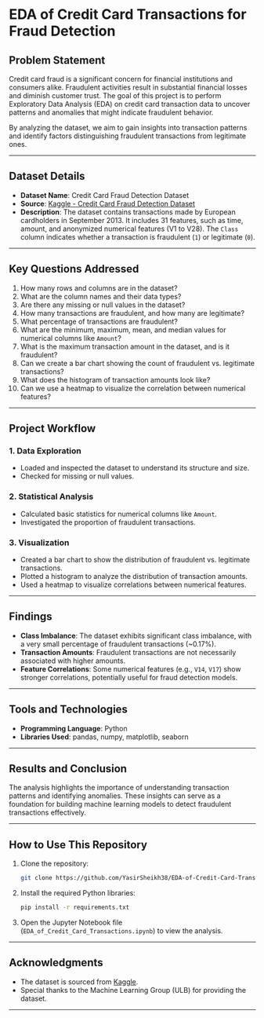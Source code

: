 # **EDA of Credit Card Transactions for Fraud Detection**

## **Problem Statement**
Credit card fraud is a significant concern for financial institutions and consumers alike. Fraudulent activities result in substantial financial losses and diminish customer trust. The goal of this project is to perform Exploratory Data Analysis (EDA) on credit card transaction data to uncover patterns and anomalies that might indicate fraudulent behavior. 

By analyzing the dataset, we aim to gain insights into transaction patterns and identify factors distinguishing fraudulent transactions from legitimate ones.

---

## **Dataset Details**
- **Dataset Name**: Credit Card Fraud Detection Dataset  
- **Source**: [Kaggle - Credit Card Fraud Detection Dataset](https://www.kaggle.com/datasets/mlg-ulb/creditcardfraud)
- **Description**: The dataset contains transactions made by European cardholders in September 2013. It includes 31 features, such as time, amount, and anonymized numerical features (V1 to V28). The `Class` column indicates whether a transaction is fraudulent (`1`) or legitimate (`0`).

---

## **Key Questions Addressed**
1. How many rows and columns are in the dataset?  
2. What are the column names and their data types?  
3. Are there any missing or null values in the dataset?  
4. How many transactions are fraudulent, and how many are legitimate?  
5. What percentage of transactions are fraudulent?  
6. What are the minimum, maximum, mean, and median values for numerical columns like `Amount`?  
7. What is the maximum transaction amount in the dataset, and is it fraudulent?  
8. Can we create a bar chart showing the count of fraudulent vs. legitimate transactions?  
9. What does the histogram of transaction amounts look like?  
10. Can we use a heatmap to visualize the correlation between numerical features?

---

## **Project Workflow**
### **1. Data Exploration**
- Loaded and inspected the dataset to understand its structure and size.  
- Checked for missing or null values.  

### **2. Statistical Analysis**
- Calculated basic statistics for numerical columns like `Amount`.  
- Investigated the proportion of fraudulent transactions.  

### **3. Visualization**
- Created a bar chart to show the distribution of fraudulent vs. legitimate transactions.  
- Plotted a histogram to analyze the distribution of transaction amounts.  
- Used a heatmap to visualize correlations between numerical features.  

---

## **Findings**
- **Class Imbalance**: The dataset exhibits significant class imbalance, with a very small percentage of fraudulent transactions (~0.17%).  
- **Transaction Amounts**: Fraudulent transactions are not necessarily associated with higher amounts.  
- **Feature Correlations**: Some numerical features (e.g., `V14`, `V17`) show stronger correlations, potentially useful for fraud detection models.  

---

## **Tools and Technologies**
- **Programming Language**: Python  
- **Libraries Used**: pandas, numpy, matplotlib, seaborn  

---

## **Results and Conclusion**
The analysis highlights the importance of understanding transaction patterns and identifying anomalies. These insights can serve as a foundation for building machine learning models to detect fraudulent transactions effectively.

---

## **How to Use This Repository**
1. Clone the repository:
   ```bash
   git clone https://github.com/YasirSheikh38/EDA-of-Credit-Card-Transactions-for-FraudDetections.git
   ```
2. Install the required Python libraries:
   ```bash
   pip install -r requirements.txt
   ```
3. Open the Jupyter Notebook file (`EDA_of_Credit_Card_Transactions.ipynb`) to view the analysis.

---

## **Acknowledgments**
- The dataset is sourced from [Kaggle](https://www.kaggle.com/datasets/mlg-ulb/creditcardfraud).
- Special thanks to the Machine Learning Group (ULB) for providing the dataset.

---

